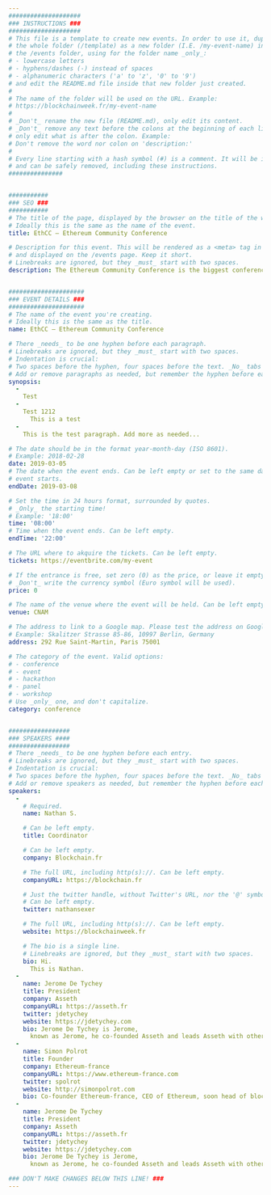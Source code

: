 ```yaml
---
####################
### INSTRUCTIONS ###
####################
# This file is a template to create new events. In order to use it, duplicate
# the whole folder (/template) as a new folder (I.E. /my-event-name) inside of
# the /events folder, using for the folder name _only_:
# - lowercase letters
# - hyphens/dashes (-) instead of spaces
# - alphanumeric characters ('a' to 'z', '0' to '9')
# and edit the README.md file inside that new folder just created.
#
# The name of the folder will be used on the URL. Example:
# https://blockchainweek.fr/my-event-name
#
# _Don't_ rename the new file (README.md), only edit its content.
# _Don't_ remove any text before the colons at the beginning of each line,
# only edit what is after the colon. Example:
# Don't remove the word nor colon on 'description:'
#
# Every line starting with a hash symbol (#) is a comment. It will be ignored
# and can be safely removed, including these instructions.
###############


###########
### SEO ###
###########
# The title of the page, displayed by the browser on the title of the window.
# Ideally this is the same as the name of the event.
title: EthCC — Ethereum Community Conference

# Description for this event. This will be rendered as a <meta> tag in the HTML,
# and displayed on the /events page. Keep it short.
# Linebreaks are ignored, but they _must_ start with two spaces.
description: The Ethereum Community Conference is the biggest conference on Ethereum after DevCon. Halfway between DevCon4 and DevCon5, EthCC is the perfect place to mingle with the brightest minds of the community. This conferences puts a strong focus on Tech and People.


#####################
### EVENT DETAILS ###
#####################
# The name of the event you're creating.
# Ideally this is the same as the title.
name: EthCC — Ethereum Community Conference

# There _needs_ to be one hyphen before each paragraph.
# Linebreaks are ignored, but they _must_ start with two spaces.
# Indentation is crucial:
# Two spaces before the hyphen, four spaces before the text. _No_ tabs allowed.
# Add or remove paragraphs as needed, but remember the hyphen before each entry.
synopsis:
  -
    Test
  -
    Test 1212
      This is a test
  -
    This is the test paragraph. Add more as needed...

# The date should be in the format year-month-day (ISO 8601).
# Example: 2018-02-28
date: 2019-03-05
# The date when the event ends. Can be left empty or set to the same day the
# event starts.
endDate: 2019-03-08

# Set the time in 24 hours format, surrounded by quotes.
# _Only_ the starting time!
# Example: '18:00'
time: '08:00'
# Time when the event ends. Can be left empty.
endTime: '22:00'

# The URL where to akquire the tickets. Can be left empty.
tickets: https://eventbrite.com/my-event

# If the entrance is free, set zero (0) as the price, or leave it empty.
# _Don't_ write the currency symbol (Euro symbol will be used).
price: 0

# The name of the venue where the event will be held. Can be left empty.
venue: CNAM

# The address to link to a Google map. Please test the address on Google Maps.
# Example: Skalitzer Strasse 85-86, 10997 Berlin, Germany
address: 292 Rue Saint-Martin, Paris 75001

# The category of the event. Valid options:
# - conference
# - event
# - hackathon
# - panel
# - workshop
# Use _only_ one, and don't capitalize.
category: conference


#################
### SPEAKERS ####
#################
# There _needs_ to be one hyphen before each entry.
# Linebreaks are ignored, but they _must_ start with two spaces.
# Indentation is crucial:
# Two spaces before the hyphen, four spaces before the text. _No_ tabs allowed.
# Add or remove speakers as needed, but remember the hyphen before each entry.
speakers:
  -
    # Required.
    name: Nathan S.

    # Can be left empty.
    title: Coordinator

    # Can be left empty.
    company: Blockchain.fr

    # The full URL, including http(s)://. Can be left empty.
    companyURL: https://blockchain.fr

    # Just the twitter handle, without Twitter's URL, nor the '@' symbol.
    # Can be left empty.
    twitter: nathansexer

    # The full URL, including http(s)://. Can be left empty.
    website: https://blockchainweek.fr

    # The bio is a single line.
    # Linebreaks are ignored, but they _must_ start with two spaces.
    bio: Hi.
      This is Nathan. 
  -
    name: Jerome De Tychey
    title: President
    company: Asseth
    companyURL: https://asseth.fr
    twitter: jdetychey
    website: https://jdetychey.com
    bio: Jerome De Tychey is Jerome,
      known as Jerome, he co-founded Asseth and leads Asseth with other asseths.
  -
    name: Simon Polrot
    title: Founder
    company: Ethereum-france
    companyURL: https://www.ethereum-france.com
    twitter: spolrot
    website: http://simonpolrot.com
    bio: Co-founder Ethereum-france, CEO of Ethereum, soon head of blockchains.
  -
    name: Jerome De Tychey
    title: President
    company: Asseth
    companyURL: https://asseth.fr
    twitter: jdetychey
    website: https://jdetychey.com
    bio: Jerome De Tychey is Jerome,
      known as Jerome, he co-founded Asseth and leads Asseth with other asseths.

### DON'T MAKE CHANGES BELOW THIS LINE! ###
---
```

<!-- ### DON'T MAKE CHANGES BELOW THIS LINE! ### -->

<Event-Content/>
